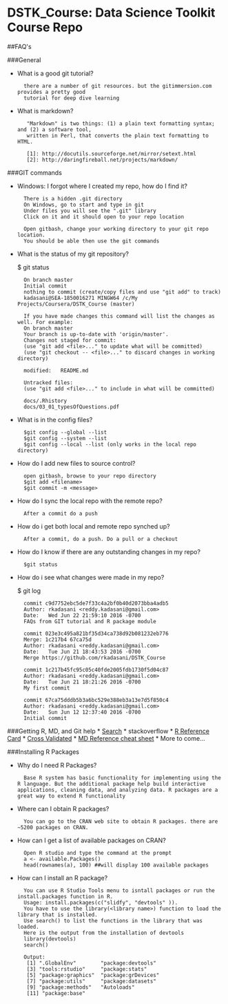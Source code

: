 # DSTK_Course: Data Science Toolkit Course Repo

##FAQ's

###General

* What is a good git tutorial?

		there are a number of git resources. but the gitimmersion.com provides a pretty good 
		tutorial for deep dive learning
 
* What is markdown?

		 "Markdown" is two things: (1) a plain text formatting syntax; and (2) a software tool, 
		 written in Perl, that converts the plain text formatting to HTML.

		 [1]: http://docutils.sourceforge.net/mirror/setext.html
		 [2]: http://daringfireball.net/projects/markdown/

###GIT commands

* Windows: I forgot where I created my repo, how do I find it?

		There is a hidden .git directory
		On Windows, go to start and type in git
		Under files you will see the ".git" library
		Click on it and it should open to your repo location
		
		Open gitbash, change your working directory to your git repo location. 
		You should be able then use the git commands
	
* What is the status of my git repository?

	$ git status
	
		On branch master
		Initial commit
		nothing to commit (create/copy files and use "git add" to track)
		kadasani@SEA-1850016271 MINGW64 /c/My Projects/Coursera/DSTK_Course (master)
		
		If you have made changes this command will list the changes as well. For example:
		On branch master
		Your branch is up-to-date with 'origin/master'.
		Changes not staged for commit:
		(use "git add <file>..." to update what will be committed)
		(use "git checkout -- <file>..." to discard changes in working directory)

        modified:   README.md

		Untracked files:
		(use "git add <file>..." to include in what will be committed)

        docs/.Rhistory
        docs/03_01_typesOfQuestions.pdf
		
* What is in the config files?

		$git config --global --list
		$git config --system --list
		$git config --local --list (only works in the local repo directory)
	
* How do I add new files to source control?

		open gitbash, browse to your repo directory
		$git add <filename>
		$git commit -m <message>
	
* How do I sync the local repo with the remote repo?

		After a commit do a push
	
* How do i get both local and remote repo synched up?

		After a commit, do a push. Do a pull or a checkout

* How do I know if there are any outstanding changes in my repo?

		$git status
	
* How do i see what changes were made in my repo?

	$ git log
		
		commit c9d7752ebc5de7f33c4a2bf0b40d2073bba4adb5
		Author: rkadasani <reddy.kadasani@gmail.com>
		Date:   Wed Jun 22 21:59:10 2016 -0700
		FAQs from GIT tutorial and R package module

		commit 023e3c495a821bf35d34ca738d92b081232eb776
		Merge: 1c217b4 67ca75d
		Author: rkadasani <reddy.kadasani@gmail.com>
		Date:   Tue Jun 21 18:43:53 2016 -0700
		Merge https://github.com/rkadasani/DSTK_Course

		commit 1c217b45fc95c05c40fde2005fdb1730f5d04c87
		Author: rkadasani <reddy.kadasani@gmail.com>
		Date:   Tue Jun 21 18:21:26 2016 -0700
		My first commit

		commit 67ca75dddb5b3a6bc529e388eb3a13e7d5f850c4
		Author: rkadasani <reddy.kadasani@gmail.com>
		Date:   Sun Jun 12 12:37:40 2016 -0700
		Initial commit
		
###Getting R, MD, and Git help
	* [Search](http://lmgtfy.com/)
	* stackoverflow
	* [R Reference Card](http://cran.us.r-project.org/doc/contrib/Short-refcard.pdf)
	* [Cross Validated](http://stats.stackexchange.com/)
	* [MD Reference cheat sheet](https://github.com/adam-p/markdown-here/wiki/Markdown-Cheatsheet#links)
	* More to come...
	
###Installing R Packages

* Why do I need R Packages?

		Base R system has basic functionality for implementing using the R language. But the additional package help build interactive applications, cleaning data, and analyzing data. R packages are a great way to extend R functionality
  
* Where can I obtain R packages?

		You can go to the CRAN web site to obtain R packages. there are ~5200 packages on CRAN.
  
* How can I get a list of available packages on CRAN?

		Open R studio and type the command at the prompt
		a <- available.Packages()
		head(rownames(a), 100) ##will display 100 available packages
	
* How can I install an R package?

		You can use R Studio Tools menu to isntall packages or run the install.packages function in R. 	
		Usage: install.packages(c("slidfy", "devtools" )).
		You have to use the library(<library name>) function to load the library that is installed. 
		Use search() to list the functions in the library that was loaded. 
		Here is the output from the installation of devtools	
		library(devtools)	
		search()
		
		Output:
		 [1] ".GlobalEnv"        "package:devtools" 
		 [3] "tools:rstudio"     "package:stats"    
		 [5] "package:graphics"  "package:grDevices"
		 [7] "package:utils"     "package:datasets" 
		 [9] "package:methods"   "Autoloads"        
		 [11] "package:base"
	 
  
	
	

  
